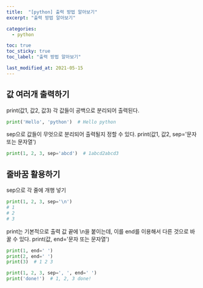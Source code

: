 ```yaml
---
title:  "[python] 출력 방법 알아보기"
excerpt: "출력 방법 알아보기"

categories:
  - python

toc: true
toc_sticky: true
toc_label: "출력 방법 알아보기"

last_modified_at: 2021-05-15
---
```


## 값 여러개 출력하기

print(값1, 값2, 값3) 각 값들이 공백으로 분리되어 출력된다.
```python
print('Hello', 'python')  # Hello python
```

sep으로 값들이 무엇으로 분리되어 출력될지 정할 수 있다.
print(값1, 값2, sep='문자 또는 문자열')
```python
print(1, 2, 3, sep='abcd')  # 1abcd2abcd3
```

## 줄바꿈 활용하기

sep으로 각 줄에 개행 넣기
```python
print(1, 2, 3, sep='\n')
# 1
# 2
# 3
```

print는 기본적으로 출력 값 끝에 \n을 붙이는데, 이를 end를 이용해서 다른 것으로 바꿀 수 있다.
print(값, end='문자 또는 문자열')
```python
print(1, end=' ')
print(2, end=' ')
print(3)  # 1 2 3

print(1, 2, 3, sep=', ', end=' ')
print('done!')  # 1, 2, 3 done!
```
